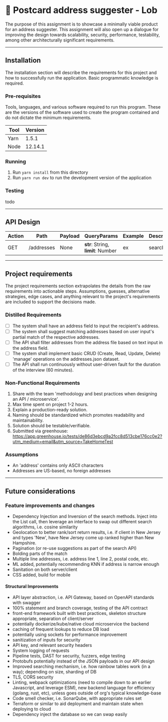 # 📮 Postcard address suggester - Lob
The purpose of this assignment is to showcase a minimally viable product for an address suggester. This assignment
will also open up a dialogue for improving the design towards scalability, security, performance, testability,
among other architecturally significant requirements.

---
## Installation
The installation section will describe the requirements for this project and how to successfully run the application.
Basic programmatic knowledge is required.

### Pre-requisites
Tools, languages, and various software required to run this program. These are the versions of the software used to create the program contained and do not dictate the minimum requirements.

| Tool | Version |
|------|---------|
| Yarn | 1.5.1   |
 | Node | 12.14.1 |

### Running
1. Run `yarn install` from this directory
2. Run `yarn run dev` to run the development version of the application

### Testing
todo

---
## API Design
| Action | Path | Payload | QueryParams                        | Example | Description |
|--------|------|---------|------------------------------------|---------|-------------|
 | GET   | /addresses | None | **str**: String, **limit**: Number | ex | searches |

---

## Project requirements
The project requirements section extrapolates the details from the raw requirements into actionable steps. Assumptions,
guesses, alternative strategies, edge cases, and anything relevant to the project's requirements are included to support
the decisions made.

### Distilled Requirements
- [ ] The system shall have an address field to input the recipient's address.
- [ ] The system shall suggest matching addresses based on user input's partial match of the respective addresses.
- [ ] The API shall filter addresses from the address file based on text input in the address field.
- [ ] The system shall implement basic CRUD (Create, Read, Update, Delete) 'manage' operations on the addresses.json dataset.
- [ ] The API shall run continuously without user-driven fault for the duration of the interview (60 minutes). 

### Non-Functional Requirements
1. Share with the team 'methodology and best practices when designing an API / microservice'.
2. Max time spent on project 1-2 hours.
3. Explain a production-ready solution.
4. Naming should be standardized which promotes readability and maintainability.
5. Solution should be testable/verifiable.
6. Submitted via greenhouse: https://app.greenhouse.io/tests/de86d3ebcd9a2fcc8d513cbe176cc0e2?utm_medium=email&utm_source=TakeHomeTest

### Assumptions
- An 'address' contains only ASCII characters
- Addresses are US-based, no foreign addresses

---
## Future considerations
### Feature improvements and changes
- Dependency Injection and Inversion of the search methods. Inject into the List call, then leverage an interface to swap out different search algorithms, i.e. cosine similarity
- Geolocation to better rank/sort return results, i.e. if client in New Jersey and types 'New', have New Jersey come up ranked higher than New Hampshire.
- Pagination (or re-use suggestions as part of the search API)
- Bolding parts of the match
- Multiple line addresses, i.e. address line 1, line 2, postal code, etc.
- ML added, potentially recommending KNN if address is narrow enough
- Sanitation on both server/client
- CSS added, build for mobile

#### Structural Improvements
- API layer abstraction, i.e. API Gateway, based on OpenAPI standards with swagger
- 100% statement and branch coverage, testing of the API contract
- front-end framework built with best practices, skeleton structure appropriate, separation of client/server
- potentially dockerize/kube/native cloud microservice the backend
- caching of frequent lookups to reduce DB load
- potentially using sockets for performance improvement
- sanitization of inputs for security
- API key, and relevant security headers
- System logging of requests
- Pipeline tests, DAST for security, fuzzers, edge testing
- Protobufs potentially instead of the JSON payloads in our API design
- Improved searching mechanism, i.e. how rainbow tables work (in a way); depending on size, sharding of DB
- TLS, CORS security
- Linting, webpack optimizations (need to compile down to an earlier Javascript, and leverage ESM), new backend language for efficiency (golang, rust, etc), unless goes outside of org's typical knowledge-base
- Code smell checker, i.e. SonarQube, with appropriate rules set
- Terraform or similar to aid deployment and maintain state when deploying to cloud
- Dependency inject the database so we can swap easily